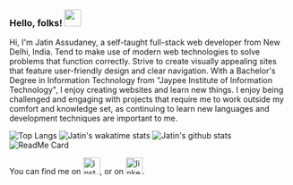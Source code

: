 ### Hello, folks! <img src="https://raw.githubusercontent.com/MartinHeinz/MartinHeinz/master/wave.gif" width="30px">

Hi, I'm Jatin Assudaney, a self-taught full-stack web developer from New Delhi, India. Tend to make use of modern web technologies to solve problems that function correctly.
Strive to create visually appealing sites that feature user-friendly design and clear navigation.
With a Bachelor's Degree in Information Technology from "Jaypee Institute of Information Technology", I enjoy creating websites and learn new things.
I enjoy being challenged and engaging with projects that require me to work outside my comfort and knowledge set, as continuing to learn new languages and development techniques are important to me.

![Top Langs](https://github-readme-stats.vercel.app/api/top-langs/?username=JatinAssudaney&theme=dark)
![Jatin's wakatime stats](https://github-readme-stats.vercel.app/api/wakatime?username=JatinAssudaney&theme=dark)
![Jatin's github stats](https://github-readme-stats.vercel.app/api?username=JatinAssudaney&show_icons=true&theme=dark)
![ReadMe Card](https://github-readme-stats.vercel.app/api/pin/?username=JatinAssudaney&repo=portfolio&theme=dark)

<!-- Actual text -->

You can find me on <a href="https://www.instagram.com/hireme_jatinassudaney/"><img src="https://www.flaticon.com/svg/static/icons/svg/2111/2111491.svg" alt="instagram" width="30"/></a>, or on <a href="https://www.linkedin.com/in/jatin-assudaney/"><img src="https://www.flaticon.com/svg/static/icons/svg/2111/2111532.svg" alt="linkedin" width="30"/></a>.

